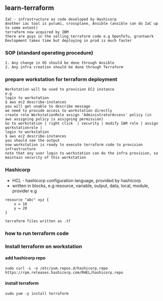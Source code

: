 ## learn-terraform
```text
IaC - infrastructure as code developed by Hashicorp
Another iac tool is pulumi, crossplane, Ansible (ansible can do IaC up to some extent)
terraform now acquired by IBM
there are guys in the selling terraform code e.g OpenTofu, gruntwork
Devlopment takes time but deploying in prod is much faster
```
### SOP (standard operating procedure)
```text
1. Any change in OS should be done through Ansible
2. Any infra creation should be done through Terraform
```
### prepare workstation for terraform deployment
```text
Workstation will be used to provision EC2 instance
e.g
login to workstation
$ aws ec2 describe-instances
you will get unable to describe message
we need to provide access to workstation directly
create role WorkstationRole assign 'AdministratorAccess' policy (in aws assigning policy is assigning permission)
Go to workstation | right click  | security | modify IAM role | assign workstationrole |
login to workstation
$ aws ec2 describe-instances
you should see the output
now workstation is ready to execute terraform code to provision infrastructure
note that any user login to workstation can do the infra provision, so maintain security of this workstation
```
### Hashicorp
- HCL - hashicorp configuration language, provided by hashicorp
- written in blocks, e.g resource, variable, output, data, local, module, provider
e.g
```text
resource "abc" xyz {
    x = 10
    y = 20
}

terraform files written as .tf
```
### how to run terraform code


### Install terraform on workstation

#### add hashicorp repo
```text
sudo curl -L -o /etc/yum.repos.d/hashicorp.repo https://rpm.releases.hashicorp.com/RHEL/hashicorp.repo
```
#### install terraform
```text
sudo yum -y install terraform
```

